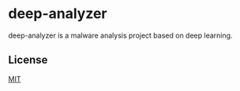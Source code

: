# deep-analyzer
deep-analyzer is a malware analysis project based on deep learning. 
## License
[MIT](https://choosealicense.com/licenses/mit/)
